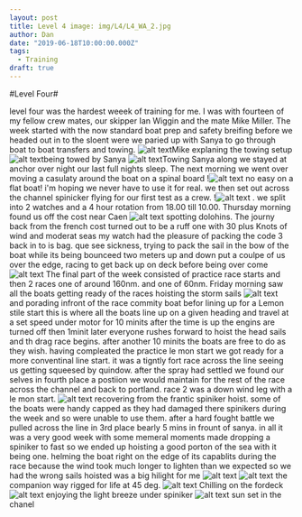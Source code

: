 ```yaml
---
layout: post
title: Level 4 image: img/L4/L4_WA_2.jpg
author: Dan
date: "2019-06-18T10:00:00.000Z"
tags:
  - Training
draft: true
---
```

#Level Four# 

level four was the hardest weeek of training for me. I was with fourteen of my fellow crew mates, our skipper Ian Wiggin and the mate Mike Miller.
The week started with the now standard boat prep and safety breifing before we headed out in to the sloent were we paried up with Sanya to go through boat to boat transfers and towing. ![alt text](img/level_four/L4_11_3.jpg)Mike explaning the towing setup ![alt text](img/level_four/L4_11_4.jpg)being towed by Sanya ![alt text](img/level_four/L4_11_5.jpg)Towing Sanya along
we stayed at anchor over night our last full nights sleep. The next morning we went over moving a casulaty around the boat on a spinal board !![alt text](img/level_four/L4_12_10.jpg) no easy on a flat boat! i'm hoping we never have to use it for real. we then set out across the channel spinicker flying for our first test as a crew. !![alt text](img/level_four/L4_13_11.jpg) . we split into 2 watches and a 4 hour rotation from 18.00 till 10.00. Thursday morning found us off the cost near Caen ![alt text](img/level_four/L4_WA_2.jpg) spotting dolohins. The journy back from the french cost turned out to be a ruff one with 30 plus Knots of wind and moderat seas my watch had the pleasure of packing the code 3 back in to is bag. que see sickness, trying to pack the sail in the bow of the boat while its being bounceed two meters up and down put a coulpe of us over the edge, racing to get back up on deck before being over come ![alt text](img/level_four/L4_WA_9.jpg)
The final part of the week consisted of practice race starts and then 2 races one of around 160nm. and one of 60nm. Friday morning saw all the boats getting ready of the races hoisting the storm sails ![alt text](img/level_four/L4_WA_5.jpg) and porading infront of the race commity boat befor lining up for a Lemon stile start this is where all the boats line up on a given heading and travel at a set speed under motor for 10 minits after the time is up the engins are turned off then 1minit later everyone rushes forward to hoist the head sails and th drag race begins. after another 10 minits the boats are free to do as they wish. having compleated the practice le mon start we got ready for a more conventinal line start. it was a tigntly fort race across the line seeing us getting squeesed by quindow. after the spray had settled we found our selves in fourth place a postiion we would maintain for the rest of the race across the channel and back to portland. race 2 was a down wind leg with a le mon start. ![alt text](img/level_four/L4_WA_14.jpg) recovering from the frantic spiniker hoist. some of the boats were handy capped as they had damaged there spinikers during the week and so were unable to use them. after a hard fought battle we pulled across the line in 3rd place bearly 5 mins in frount of sanya. in all it was a very good week with some memeral moments made dropping a spiniker to fast so we ended up hoisting a good porton of the sea with it being one. helming the boat right on the edge of its capablits during the race because the wind took much longer to lighten than we expected so we had the wrong sails hoisted was a big hilight for me ![alt text](img/level_four/L4_WA_13.jpg)
![alt text](img/level_four/L4_WA_12.jpg) the companion way rigged for life at 45 deg.
![alt text](img/level_four/L4_WA_15.jpg) Chilling on the fordeck
![alt text](img/level_four/L4_WA_1.jpg) enjoying the light breeze under spiniker
![alt text](img/level_four/L4_WA_11.jpg) sun set in the chanel
 
